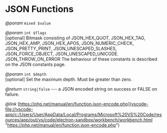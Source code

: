 # JSON Functions

*@param* `mixed $value`

*@param* `int $flags`\
[optional] Bitmask consisting of JSON_HEX_QUOT, JSON_HEX_TAG, JSON_HEX_AMP, JSON_HEX_APOS, JSON_NUMERIC_CHECK, JSON_PRETTY_PRINT, JSON_UNESCAPED_SLASHES, JSON_FORCE_OBJECT, JSON_UNESCAPED_UNICODE. JSON_THROW_ON_ERROR The behaviour of these constants is described on the JSON constants page.

*@param* `int $depth`\
[optional] Set the maximum depth. Must be greater than zero.

*@return* `string|false` --- a JSON encoded string on success or FALSE on failure.

*@link* [https://php.net/manual/en/function.json-encode.php](vscode-file://vscode-app/c:/Users/User/AppData/Local/Programs/Microsoft%20VS%20Code/resources/app/out/vs/code/electron-sandbox/workbench/workbench.html "https://php.net/manual/en/function.json-encode.php")